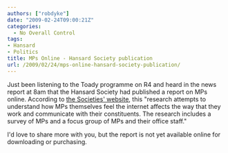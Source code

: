 ```yaml
---
authors: ["robdyke"]
date: "2009-02-24T09:00:21Z"
categories:
  - No Overall Control
tags:
- Hansard
- Politics
title: MPs Online - Hansard Society publication
url: /2009/02/24/mps-online-hansard-society-publication/
---
```

Just been listening to the Toady programme on R4 and heard in the news report at 8am that the Hansard Society had published a report on MPs online. According to [the Societies' website](http://hansardsociety.org.uk/blogs/edemocracy/archive/2009/01/28/mps-online.aspx "Hansard Society Blog"), this "research attempts to understand how MPs themselves feel the internet affects the way that they work and communicate with their constituents. The research includes a survey of MPs and a focus group of MPs and their office staff."

I'd love to share more with you, but the report is not yet available online for downloading or purchasing.